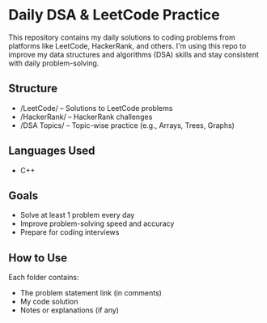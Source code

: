# Daily DSA & LeetCode Practice

This repository contains my daily solutions to coding problems from platforms like LeetCode, HackerRank, and others. I'm using this repo to improve my data structures and algorithms (DSA) skills and stay consistent with daily problem-solving.

## Structure

- /LeetCode/ – Solutions to LeetCode problems
- /HackerRank/ – HackerRank challenges
- /DSA Topics/ – Topic-wise practice (e.g., Arrays, Trees, Graphs)

## Languages Used
- C++

## Goals

- Solve at least 1 problem every day
- Improve problem-solving speed and accuracy
- Prepare for coding interviews

## How to Use

Each folder contains:
- The problem statement link (in comments)
- My code solution
- Notes or explanations (if any)
